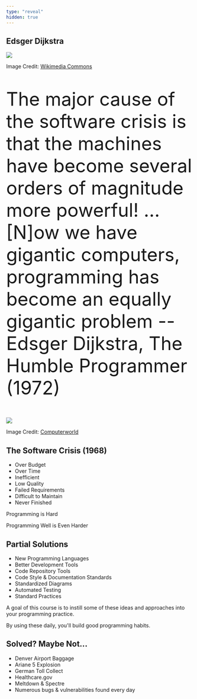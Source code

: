 ```yaml
---
type: "reveal"
hidden: true
---
```

<section>
	<h2>Edsger Dijkstra</h2>
	<img class="plain stretch" src="/images/410_dijkstra.jpg">
	<p class="imagecredit">Image Credit: <a href="https://commons.wikimedia.org/w/index.php?title=File:Edsger_Wybe_Dijkstra.jpg&oldid=462876058">Wikimedia Commons</a></p>
</section>
<section>
	<p style="font-size: 50px">The major cause of the software crisis is that the machines have become several orders of magnitude more powerful! ... [N]ow we have gigantic computers, programming has become an equally gigantic problem --Edsger Dijkstra, The Humble Programmer (1972)</p>
</section>
<section>
	<img class="plain stretch" src="/images/410loc.jpg">
	<p class="imagecredit">Image Credit: <a href="https://www.computerworld.com/article/2725085/curiosity-about-lines-of-code.html">Computerworld</a></p>
</section>
<section>
	<h2>The Software Crisis (1968)</h2>
	<ul>
		<li>Over Budget</li>
		<li>Over Time</li>
		<li>Inefficient</li>
		<li>Low Quality</li>
		<li>Failed Requirements</li>
		<li>Difficult to Maintain</li>
		<li>Never Finished</li>
	</ul>
</section>
<section>
	<p>Programming is Hard</p>
	<p class="fragment">Programming Well is Even Harder</p>
</section>
<section>
	<h2>Partial Solutions</h2>
	<ul>
		<li>New Programming Languages</li>
		<li>Better Development Tools</li>
		<li>Code Repository Tools</li>
		<li>Code Style & Documentation Standards</li>
		<li>Standardized Diagrams</li>
		<li>Automated Testing</li>
		<li>Standard Practices</li>
	</ul>
</section>
<section>
	<p>A goal of this course is to instill some of these ideas and approaches into your programming practice.</p>
	<p>By using these daily, you'll build good programming habits.</p>
</section>
<section>
	<h2>Solved? Maybe Not...</h2>
	<ul>
		<li>Denver Airport Baggage</li>
		<li>Ariane 5 Explosion</li>
		<li>German Toll Collect</li>
		<li>Healthcare.gov</li>
		<li>Meltdown & Spectre</li>
		<li>Numerous bugs & vulnerabilities found every day</li>
	</ul>
</section>